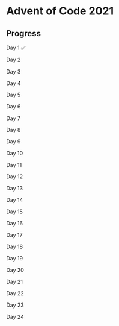 # Advent of Code 2021

## Progress
Day 1 :white_check_mark:

Day 2

Day 3

Day 4

Day 5

Day 6

Day 7

Day 8

Day 9

Day 10

Day 11

Day 12

Day 13

Day 14

Day 15

Day 16

Day 17

Day 18

Day 19

Day 20

Day 21

Day 22

Day 23

Day 24

